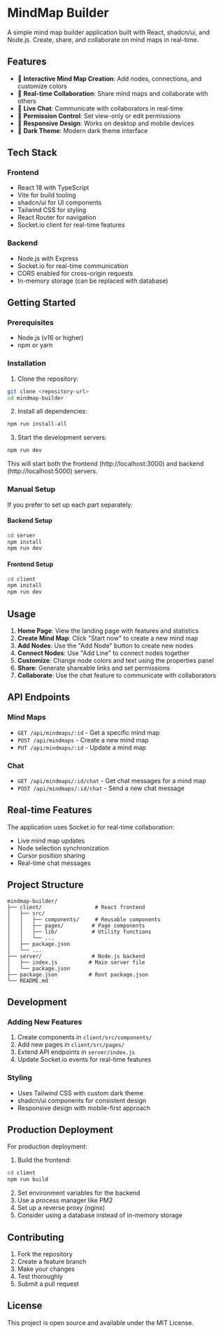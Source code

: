 # MindMap Builder

A simple mind map builder application built with React, shadcn/ui, and Node.js. Create, share, and collaborate on mind maps in real-time.

## Features

- 🎨 **Interactive Mind Map Creation**: Add nodes, connections, and customize colors
- 👥 **Real-time Collaboration**: Share mind maps and collaborate with others
- 💬 **Live Chat**: Communicate with collaborators in real-time
- 🎯 **Permission Control**: Set view-only or edit permissions
- 📱 **Responsive Design**: Works on desktop and mobile devices
- 🌙 **Dark Theme**: Modern dark theme interface

## Tech Stack

### Frontend
- React 18 with TypeScript
- Vite for build tooling
- shadcn/ui for UI components
- Tailwind CSS for styling
- React Router for navigation
- Socket.io client for real-time features

### Backend
- Node.js with Express
- Socket.io for real-time communication
- CORS enabled for cross-origin requests
- In-memory storage (can be replaced with database)

## Getting Started

### Prerequisites
- Node.js (v16 or higher)
- npm or yarn

### Installation

1. Clone the repository:
```bash
git clone <repository-url>
cd mindmap-builder
```

2. Install all dependencies:
```bash
npm run install-all
```

3. Start the development servers:
```bash
npm run dev
```

This will start both the frontend (http://localhost:3000) and backend (http://localhost:5000) servers.

### Manual Setup

If you prefer to set up each part separately:

#### Backend Setup
```bash
cd server
npm install
npm run dev
```

#### Frontend Setup
```bash
cd client
npm install
npm run dev
```

## Usage

1. **Home Page**: View the landing page with features and statistics
2. **Create Mind Map**: Click "Start now" to create a new mind map
3. **Add Nodes**: Use the "Add Node" button to create new nodes
4. **Connect Nodes**: Use "Add Line" to connect nodes together
5. **Customize**: Change node colors and text using the properties panel
6. **Share**: Generate shareable links and set permissions
7. **Collaborate**: Use the chat feature to communicate with collaborators

## API Endpoints

### Mind Maps
- `GET /api/mindmaps/:id` - Get a specific mind map
- `POST /api/mindmaps` - Create a new mind map
- `PUT /api/mindmaps/:id` - Update a mind map

### Chat
- `GET /api/mindmaps/:id/chat` - Get chat messages for a mind map
- `POST /api/mindmaps/:id/chat` - Send a new chat message

## Real-time Features

The application uses Socket.io for real-time collaboration:
- Live mind map updates
- Node selection synchronization
- Cursor position sharing
- Real-time chat messages

## Project Structure

```
mindmap-builder/
├── client/                 # React frontend
│   ├── src/
│   │   ├── components/     # Reusable components
│   │   ├── pages/         # Page components
│   │   ├── lib/           # Utility functions
│   │   └── ...
│   ├── package.json
│   └── ...
├── server/                # Node.js backend
│   ├── index.js          # Main server file
│   └── package.json
├── package.json          # Root package.json
└── README.md
```

## Development

### Adding New Features
1. Create components in `client/src/components/`
2. Add new pages in `client/src/pages/`
3. Extend API endpoints in `server/index.js`
4. Update Socket.io events for real-time features

### Styling
- Uses Tailwind CSS with custom dark theme
- shadcn/ui components for consistent design
- Responsive design with mobile-first approach

## Production Deployment

For production deployment:

1. Build the frontend:
```bash
cd client
npm run build
```

2. Set environment variables for the backend
3. Use a process manager like PM2
4. Set up a reverse proxy (nginx)
5. Consider using a database instead of in-memory storage

## Contributing

1. Fork the repository
2. Create a feature branch
3. Make your changes
4. Test thoroughly
5. Submit a pull request

## License

This project is open source and available under the MIT License.
